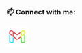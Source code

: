 ### 📫 Connect with me:
[<img align="left" alt="yiz-bit | Gmail" width="50px" style="color:blue" src="gmail_logo.svg" />][gmail]

[gmail]: mailto:zhouyi.contact@gmail.com


<!-- ## Hi there 👋

<!--
**yiz-bit/yiz-bit** is a ✨ _special_ ✨ repository because its `README.md` (this file) appears on your GitHub profile.

Here are some ideas to get you started:

- 🔭 I’m currently working on ...
- 🌱 I’m currently learning ...
- 👯 I’m looking to collaborate on ...
- 🤔 I’m looking for help with ...
- 💬 Ask me about ...
- 📫 How to reach me: ...
- 😄 Pronouns: ...
- ⚡ Fun fact: ...
-->

